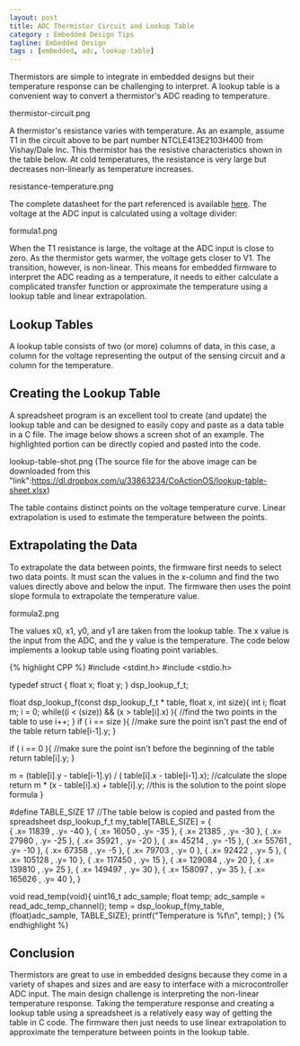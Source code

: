 ```yaml
---
layout: post
title: ADC Thermistor Circuit and Lookup Table
category : Embedded Design Tips
tagline: Embedded Design
tags : [embedded, adc, lookup-table]
---
```


Thermistors are simple to integrate in embedded designs but their temperature response can be challenging to interpret.  A lookup table is a convenient way to convert a thermistor's ADC reading to temperature.

thermistor-circuit.png

A thermistor's resistance varies with temperature.  As an example, assume T1 in the circuit above to be part number NTCLE413E2103H400 from Vishay/Dale Inc. This thermistor has the resistive characteristics shown in the table below.  At cold temperatures, the resistance is very large but decreases non-linearly as temperature increases.

resistance-temperature.png

The complete datasheet for the part referenced is available [here](http://www.vishay.com/docs/29078/ntcle413.pdf).  The voltage at the ADC input is calculated using a voltage divider:

formula1.png

When the T1 resistance is large, the voltage at the ADC input is close to zero.  As the thermistor gets warmer, the voltage gets closer to V1.  The transition, however, is non-linear.  This means for embedded firmware to interpret the ADC reading as a temperature, it needs to either calculate a complicated transfer function or approximate the temperature using a lookup table and linear extrapolation.

## Lookup Tables

A lookup table consists of two (or more) columns of data, in this case, a column for the voltage representing the output of the sensing circuit and a column for the temperature.

## Creating the Lookup Table

A spreadsheet program is an excellent tool to create (and update) the lookup table and can be designed to easily copy and paste as a data table in a C file.  The image below shows a screen shot of an example.  The highlighted portion can be directly copied and pasted into the code.

lookup-table-shot.png
(The source file for the above image can be downloaded from this "link":https://dl.dropbox.com/u/33863234/CoActionOS/lookup-table-sheet.xlsx)

The table contains distinct points on the voltage temperature curve.  Linear extrapolation is used to estimate the temperature between the points.

## Extrapolating the Data

To extrapolate the data between points, the firmware first needs to select two data points.  It must scan the values in the x-column and find the two values directly above and below the input.  The firmware then uses the point slope formula to extrapolate the temperature value.

formula2.png

The values x0, x1, y0, and y1 are taken from the lookup table.  The x value is the input from the ADC, and the y value is the temperature.  The code below implements a lookup table using floating point variables.

{% highlight CPP %}
#include <stdint.h>
#include <stdio.h>
 
typedef struct {
  float x;
  float y;
} dsp_lookup_f_t;
 
 
float dsp_lookup_f(const dsp_lookup_f_t * table, float x, int size){
  int i;
  float m;
  i = 0;
  while((i < (size)) &amp;&amp; (x > table[i].x) ){  //find the two points in the table to use
    i++;
  }
  if ( i == size ){   //make sure the point isn't past the end of the table
    return table[i-1].y;
  }
 
  if ( i == 0 ){  //make sure the point isn't before the beginning of the table
    return table[i].y;
  }
 
  m = (table[i].y - table[i-1].y) / ( table[i].x - table[i-1].x); //calculate the slope
  return m * (x - table[i].x) + table[i].y; //this is the solution to the point slope formula
}
 
#define TABLE_SIZE 17
//The table below is copied and pasted from the spreadsheet
dsp_lookup_f_t my_table[TABLE_SIZE] = {          
{ .x=  11839  ,  .y=  -40  },
{ .x=  16050  ,  .y=  -35  },
{ .x=  21385  ,  .y=  -30  },
{ .x=  27980  ,  .y=  -25  },
{ .x=  35921  ,  .y=  -20  },
{ .x=  45214  ,  .y=  -15  },
{ .x=  55761  ,  .y=  -10  },
{ .x=  67358  ,  .y=  -5  },
{ .x=  79703  ,  .y=  0  },
{ .x=  92422  ,  .y=  5  },
{ .x=  105128  ,  .y=  10  },
{ .x=  117450  ,  .y=  15  },
{ .x=  129084  ,  .y=  20  },
{ .x=  139810  ,  .y=  25  },
{ .x=  149497  ,  .y=  30  },
{ .x=  158097  ,  .y=  35  },
{ .x=  165626  ,  .y=  40  },
}  
 
void read_temp(void){
     uint16_t adc_sample;
     float temp;
     adc_sample = read_adc_temp_channel();
     temp = dsp_lookup_f(my_table, (float)adc_sample, TABLE_SIZE);
     printf("Temperature is %f\n", temp);
}
{% endhighlight %}  

## Conclusion

Thermistors are great to use in embedded designs because they come in a variety of shapes and sizes and are easy to interface with a microcontroller ADC input.  The main design challenge is interpreting the non-linear temperature response.  Taking the temperature response and creating a lookup table using a spreadsheet is a relatively easy way of getting the table in C code.  The firmware then just needs to use linear extrapolation to approximate the temperature between points in the lookup table.





